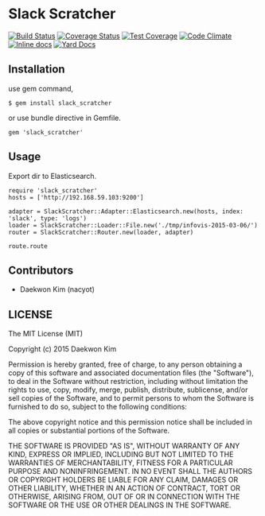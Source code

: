 # Slack Scratcher

[![Build Status](https://travis-ci.org/nacyot/slack_scratcher.svg?branch=master)](https://travis-ci.org/nacyot/slack_scratcher)
[![Coverage Status](https://coveralls.io/repos/nacyot/slack_scratcher/badge.svg)](https://coveralls.io/r/nacyot/slack_scratcher)
[![Test Coverage](https://codeclimate.com/github/nacyot/slack_scratcher/badges/coverage.svg)](https://codeclimate.com/github/nacyot/slack_scratcher)
[![Code Climate](https://codeclimate.com/github/nacyot/slack_scratcher/badges/gpa.svg)](https://codeclimate.com/github/nacyot/slack_scratcher)
[![Inline docs](http://inch-ci.org/github/nacyot/slack_scratcher.svg?branch=master)](http://inch-ci.org/github/nacyot/slack_scratcher)
[![Yard Docs](http://img.shields.io/badge/yard-docs-blue.svg)](http://www.rubydoc.info/github/nacyot/slack_scratcher/master)

## Installation

use gem command,

```
$ gem install slack_scratcher
```

or use bundle directive in Gemfile.

```
gem 'slack_scratcher'
```

## Usage

Export dir to Elasticsearch.

```
require 'slack_scratcher'
hosts = ['http://192.168.59.103:9200']

adapter = SlackScratcher::Adapter::Elasticsearch.new(hosts, index: 'slack', type: 'logs')
loader = SlackScratcher::Loader::File.new('./tmp/infovis-2015-03-06/')
router = SlackScratcher::Router.new(loader, adapter)

route.route
```

## Contributors

* Daekwon Kim (nacyot)

## LICENSE

The MIT License (MIT)

Copyright (c) 2015 Daekwon Kim

Permission is hereby granted, free of charge, to any person obtaining a copy of this software and associated documentation files (the "Software"), to deal in the Software without restriction, including without limitation the rights to use, copy, modify, merge, publish, distribute, sublicense, and/or sell copies of the Software, and to permit persons to whom the Software is furnished to do so, subject to the following conditions:

The above copyright notice and this permission notice shall be included in all copies or substantial portions of the Software.

THE SOFTWARE IS PROVIDED "AS IS", WITHOUT WARRANTY OF ANY KIND, EXPRESS OR IMPLIED, INCLUDING BUT NOT LIMITED TO THE WARRANTIES OF MERCHANTABILITY, FITNESS FOR A PARTICULAR PURPOSE AND NONINFRINGEMENT. IN NO EVENT SHALL THE AUTHORS OR COPYRIGHT HOLDERS BE LIABLE FOR ANY CLAIM, DAMAGES OR OTHER LIABILITY, WHETHER IN AN ACTION OF CONTRACT, TORT OR OTHERWISE, ARISING FROM, OUT OF OR IN CONNECTION WITH THE SOFTWARE OR THE USE OR OTHER DEALINGS IN THE SOFTWARE.
